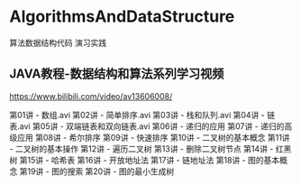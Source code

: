 # AlgorithmsAndDataStructure
算法数据结构代码 演习实践


## JAVA教程-数据结构和算法系列学习视频
https://www.bilibili.com/video/av13606008/

 第01讲 - 数组.avi
 第02讲 - 简单排序.avi
 第03讲 - 栈和队列.avi
 第04讲 - 链表.avi
 第05讲 - 双端链表和双向链表.avi
 第06讲 - 递归的应用
 第07讲 - 递归的高级应用
 第08讲 - 希尔排序
 第09讲 - 快速排序
 第10讲 - 二叉树的基本概念
 第11讲 - 二叉树的基本操作
 第12讲 - 遍历二叉树
 第13讲 - 删除二叉树节点
 第14讲 -  红黑树
 第15讲 - 哈希表
 第16讲 - 开放地址法
 第17讲 - 链地址法
 第18讲 - 图的基本概念
 第19讲 - 图的搜索
 第20讲 - 图的最小生成树